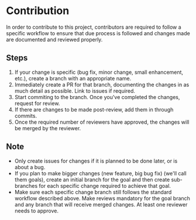 # Contribution

In order to contribute to this project, contributors are required to follow a specific workflow to ensure that due process is followed and changes made are documented and reviewed properly.

## Steps

1. If your change is specific (bug fix, minor change, small enhancement, etc.), create a branch with an appropriate name.
2. Immediately create a PR for that branch, documenting the changes in as much detail as possible. Link to issues if required.
3. Start commiting to the branch. Once you've completed the changes, request for review.
4. If there are changes to be made post-review, add them in through commits.
5. Once the required number of reviewers have approved, the changes will be merged by the reviewer.

## Note

* Only create issues for changes if it is planned to be done later, or is about a bug.
* If you plan to make bigger changes (new feature, big bug fix) (we'll call them goals), create an initial branch for the goal and then create sub-branches for each specific change required to achieve that goal.
* Make sure each specific change branch still follows the standard workflow described above. Make reviews mandatory for the goal branch and any branch that will receive merged changes. At least one reviewer needs to approve.
